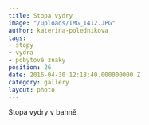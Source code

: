 ```yaml
---
title: Stopa vydry
image: "/uploads/IMG_1412.JPG"
author: katerina-polednikova
tags:
- stopy
- vydra
- pobytové znaky
position: 26
date: 2016-04-30 12:18:40.000000000 Z
category: gallery
layout: photo
---
```

Stopa vydry v bahně
